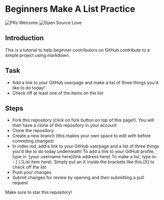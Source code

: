 # Beginners Make A List Practice
![PRs Welcome](https://img.shields.io/badge/PRs-welcome-brightgreen.svg?style=flat-square)
![Open Source Love](https://badges.frapsoft.com/os/v2/open-source.svg?v=103)

## Introduction

This is a tutorial to help beginner contributors on GitHub contribute to a simple project using markdown.

## Task

 - Add a link to your GitHub userpage and make a list of three things you'd like to do today!
 - Check off at least one of the items on the list

## Steps

- Fork this repository (click on fork button on top of this page!). You will then have a clone of this repository in your account
- Clone the repository
- Create a new branch (this makes your own space to edit with before commiting changes)
- In index.md, add a link to your GitHub userpage and a list of three things you'd like to do today underneath!
To add a link to your GitHub profile, type in: [your username here](link address here)
To make a list, type in: - [ ] (List item here). Simply put an X inside the brackets like this [X] to check off the list
- Push your changes
- Submit changes for review by opening and then submitting a pull request

Make sure to star this repository! 
